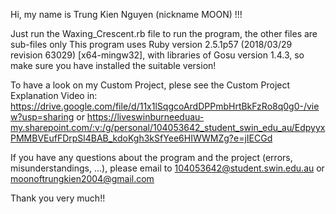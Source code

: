 Hi, my name is Trung Kien Nguyen (nickname MOON) !!!

Just run the Waxing_Crescent.rb file to run the program, the other files are sub-files only
This program uses Ruby version 2.5.1p57 (2018/03/29 revision 63029) [x64-mingw32], with libraries of Gosu version 1.4.3, so make sure you have installed the suitable version!

To have a look on my Custom Project, plese see the Custom Project Explanation Video in:
    https://drive.google.com/file/d/11x1lSqgcoArdDPPmbHrtBkFzRo8q0g0-/view?usp=sharing
or
    https://liveswinburneeduau-my.sharepoint.com/:v:/g/personal/104053642_student_swin_edu_au/EdpyyxPMMBVEufFDrpSl4BAB_kdoKgh3kSfYee6HIWWMZg?e=jIECGd

If you have any questions about the program and the project (errors, misunderstandings, ...), please email to 104053642@student.swin.edu.au or moonoftrungkien2004@gmail.com

Thank you very much!!
